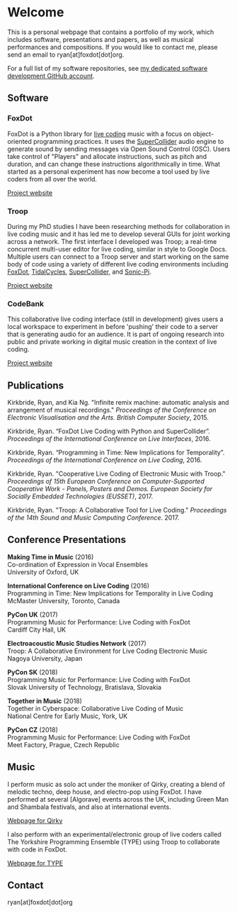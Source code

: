 # Welcome

This is a personal webpage that contains a portfolio of my work, which includes software, presentations and papers, as well as musical performances and compositions. If you would like to contact me, please send an email to ryan[at]foxdot[dot]org.

For a full list of my software repositories, see [my dedicated software development GitHub account](http://github.com/qirky/).

## Software

### FoxDot

FoxDot is a Python library for [live coding](https://en.wikipedia.org/wiki/Live_coding) music with a focus on object-oriented programming practices. It uses the [SuperCollider](https://supercollider.github.io/) audio engine to generate sound by sending messages via Open Sound Control (OSC). Users take control of "Players" and allocate instructions, such as pitch and duration, and can change these instructions algorithmically in time. What started as a personal experiment has now become a tool used by live coders from all over the world. 

[Project website](https://www.foxdot.org/)

### Troop

During my PhD studies I have been researching methods for collaboration in live coding music and it has led me to develop several GUIs for joint working across a network. The first interface I developed was Troop; a real-time concurrent multi-user editor for live coding, similar in style to Google Docs. Multiple users can  connect to a Troop server and start  working on the same body of code using a variety of different live  coding environments including [FoxDot](https://www.foxdot.org/), [TidalCycles](http://tidalcycles.org), [SuperCollider](https://supercollider.github.io/), and [Sonic-Pi](https://sonic-pi.net/).

[Project website](https://www.github.com/qirky/Troop)

### CodeBank

This collaborative live coding interface (still in development) gives users a local workspace to experiment in before 'pushing' their code to a server that is generating audio for an audience. It is part of ongoing research into public and private working in digital music creation in the context of live coding.

[Project website](https://www.github.com/qirky/CodeBank)

## Publications

Kirkbride, Ryan, and Kia Ng. "Infinite remix machine: automatic analysis and arrangement of musical recordings." *Proceedings of the Conference on Electronic Visualisation and the Arts. British Computer Society*, 2015.

Kirkbride, Ryan. “FoxDot Live Coding with Python and SuperCollider”. *Proceedings of the International Conference on Live Interfaces*, 2016.

Kirkbride, Ryan. “Programming in Time: New Implications for Temporality”. *Proceedings of the International Conference on Live Coding*, 2016.

Kirkbride, Ryan. "Cooperative Live Coding of Electronic Music with Troop." *Proceedings of 15th European Conference on Computer-Supported Cooperative Work - Panels, Posters and Demos. European Society for Socially Embedded Technologies (EUSSET)*, 2017.

Kirkbride, Ryan. "Troop: A Collaborative Tool for Live Coding." *Proceedings of the 14th Sound and Music Computing Conference*. 2017.

## Conference Presentations

**Making Time in Music** (2016)  
Co-ordination of Expression in Vocal Ensembles  
University of Oxford, UK

**International Conference on Live Coding** (2016)  
Programming in Time: New Implications for Temporality in Live Coding  
McMaster University, Toronto, Canada

**PyCon UK** (2017)  
Programming Music for Performance: Live Coding with FoxDot  
Cardiff City Hall, UK

**Electroacoustic Music Studies Network** (2017)  
Troop: A Collaborative Environment for Live Coding Electronic Music  
Nagoya University, Japan

**PyCon SK** (2018)  
Programming Music for Performance: Live Coding with FoxDot  
Slovak University of Technology, Bratislava, Slovakia

**Together in Music** (2018)  
Together in Cyberspace: Collaborative Live Coding of Music  
National Centre for Early Music, York, UK

**PyCon CZ** (2018)  
Programming Music for Performance: Live Coding with FoxDot  
Meet Factory, Prague, Czech Republic

## Music

I perform music as solo act under the moniker of Qirky, creating a blend of melodic techno, deep house, and electro-pop using FoxDot. I have performed at several [Algorave] events across the UK, including Green Man and Shambala festivals, and also at international events.

[Webpage for Qirky](http://qirky.github.io/)

I also perform with an experimental/electronic group of live coders called The Yorkshire Programming Ensemble (TYPE) using Troop to collaborate with code in FoxDot. 

[Webpage for TYPE](https://typeensemble.wordpress.com/)

## Contact

ryan[at]foxdot[dot]org

